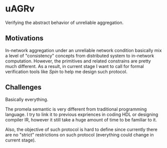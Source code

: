 # uAGRv
Verifying the abstract behavior of unreliable aggregation.

## Motivations

In-network aggregation under an unreliable network condition basically mix a level of "consistency" concepts from distributed system to in-network computation. However, the 
primitives and related constrains are pretty much different. As a result, in current stage 
I want to call for formal verification tools like *Spin* to help me design such protocol.

## Challenges
Basically everything.

The promela semantic is very different from traditional programming language. I try to link it to previous expriences in coding HDL or designing compiler IR, however it still take a huge amount of time to be familiar to it.

Also, the objective of such protocol is hard to define since currently there are no "strict" restrictions on such protocol (everything could change in current stage).
